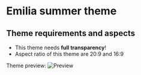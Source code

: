 # Emilia summer theme

## Theme requirements and aspects
- This theme needs **full transparency**!
- Aspect ratio of this theme are 20:9 and 16:9

Theme preview:
![Preview](https://media.discordapp.net/attachments/311904676390109184/907600576211222548/preview.jpg)
